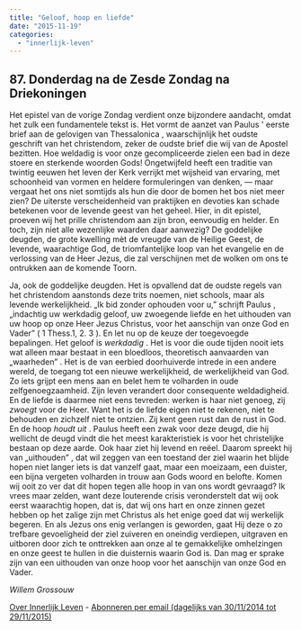 ```yaml
---
title: "Geloof, hoop en liefde"
date: "2015-11-19"
categories: 
  - "innerlijk-leven"
---
```


## 87\. Donderdag na de Zesde Zondag na Driekoningen

Het epistel van de vorige Zondag verdient onze bijzondere aandacht, omdat het zulk een fundamentele tekst is. Het vormt de aanzet van Paulus ' eerste brief aan de gelovigen van Thessalonica , waarschijnlijk het oudste geschrift van het christendom, zeker de oudste brief die wij van de Apostel bezitten. Hoe weldadig is voor onze gecompliceerde zielen een bad in deze stoere en sterkende woorden Gods! Ongetwijfeld heeft een traditie van twintig eeuwen het leven der Kerk verrijkt met wijsheid van ervaring, met schoonheid van vormen en heldere formuleringen van denken, — maar vergaat het ons niet somtijds als hun die door de bomen het bos niet meer zien? De uiterste verscheidenheid van praktijken en devoties kan schade betekenen voor de levende geest van het geheel. Hier, in dit epistel, proeven wij het prille christendom aan zijn bron, eenvoudig en helder. En toch, zijn niet alle wezenlijke waarden daar aanwezig? De goddelijke deugden, de grote kwelling mèt de vreugde van de Heilige Geest, de levende, waarachtige God, de triomfantelijke loop van het evangelie en de verlossing van de Heer Jezus, die zal verschijnen met de wolken om ons te ontrukken aan de komende Toorn.

Ja, ook de goddelijke deugden. Het is opvallend dat de oudste regels van het christendom aanstonds deze trits noemen, niet schools, maar als levende werkelijkheid. „Ik bid zonder ophouden voor u,” schrijft Paulus , „indachtig uw werkdadig geloof, uw zwoegende liefde en het uithouden van uw hoop op onze Heer Jezus Christus, voor het aanschijn van onze God en Vader” ( 1 Thess.1, 2. 3 ). En let nu op de keuze der toegevoegde bepalingen. Het geloof is _werkdadig_ . Het is voor die oude tijden nooit iets wat alleen maar bestaat in een bloedloos, theoretisch aanvaarden van „waarheden” . Het is de van eerbied doorhuiverde intrede in een andere wereld, de toegang tot een nieuwe werkelijkheid, de werkelijkheid van God. Zo iets grijpt een mens aan en belet hem te volharden in oude zelfgenoegzaamheid. Zijn leven verandert door consequente weldadigheid. En de liefde is daarmee niet eens tevreden: werken is haar niet genoeg, zij _zwoegt_ voor de Heer. Want het is de liefde eigen niet te rekenen, niet te behouden en zichzelf niet te ontzien. Zij kent geen rust dan de rust in God. En de hoop _houdt uit_ . Paulus heeft een zwak voor deze deugd, die hij wellicht de deugd vindt die het meest karakteristiek is voor het christelijke bestaan op deze aarde. Ook haar ziet hij levend en reëel. Daarom spreekt hij van „uithouden” , dat wil zeggen van een toestand der ziel waarin het blijde hopen niet langer iets is dat vanzelf gaat, maar een moeizaam, een duister, een bijna vergeten volharden in trouw aan Gods woord en belofte. Komen wij ooit zo ver dat dit hopen tegen alle hoop in van ons wordt gevraagd? Ik vrees maar zelden, want deze louterende crisis veronderstelt dat wij ook eerst waarachtig hopen, dat is, dat wij ons hart en onze zinnen gezet hebben op het zalige zijn met Christus als het enige goed dat wij werkelijk begeren. En als Jezus ons enig verlangen is geworden, gaat Hij deze o zo trefbare gevoeligheid der ziel zuiveren en oneindig verdiepen, uitgraven en uitboren door zich te onttrekken aan onze al te gemakkelijke omhelzingen en onze geest te hullen in die duisternis waarin God is. Dan mag er sprake zijn van een uithouden van onze hoop voor het aanschijn van onze God en Vader.

_Willem Grossouw_

[Over Innerlijk Leven](/blog/een-jaar-lang-innerlijk-leven-op-geloven-leren/) - [Abonneren per email (dagelijks van 30/11/2014 tot 29/11/2015)](http://eepurl.com/9P3DT)
